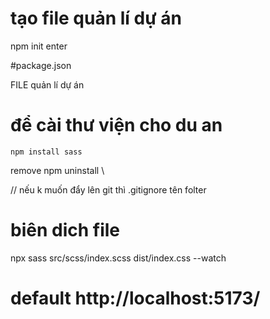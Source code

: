 # tạo file quản lí dự án

npm init 
enter

#package.json

 FILE quản lí dự án
  # để cài thư viện cho du an

  `npm install sass`

  remove 
  npm uninstall <ten thu vien>\

  // nếu k muốn đẩy lên git thì .gitignore tên folter 
  # biên dich file
  npx sass src/scss/index.scss dist/index.css --watch
  # default http://localhost:5173/